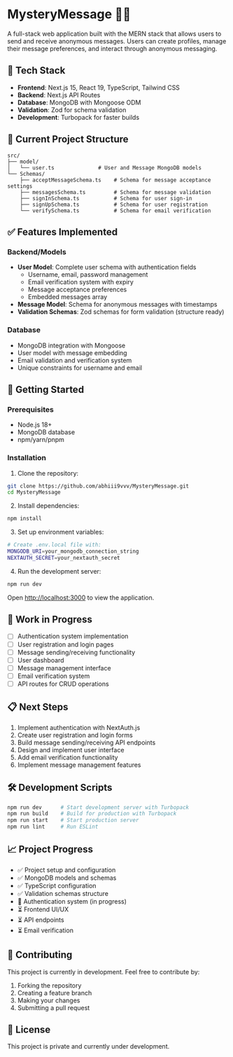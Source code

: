 # MysteryMessage 🕵️‍♂️

A full-stack web application built with the MERN stack that allows users to send and receive anonymous messages. Users can create profiles, manage their message preferences, and interact through anonymous messaging.

## 🚀 Tech Stack

- **Frontend**: Next.js 15, React 19, TypeScript, Tailwind CSS
- **Backend**: Next.js API Routes
- **Database**: MongoDB with Mongoose ODM
- **Validation**: Zod for schema validation
- **Development**: Turbopack for faster builds

## 📁 Current Project Structure

```
src/
├── model/
│   └── user.ts              # User and Message MongoDB models
└── Schemas/
    ├── acceptMessageSchema.ts    # Schema for message acceptance settings
    ├── messagesSchema.ts         # Schema for message validation
    ├── signInSchema.ts           # Schema for user sign-in
    ├── signUpSchema.ts           # Schema for user registration
    └── verifySchema.ts           # Schema for email verification
```

## ✅ Features Implemented

### Backend/Models
- **User Model**: Complete user schema with authentication fields
  - Username, email, password management
  - Email verification system with expiry
  - Message acceptance preferences
  - Embedded messages array
- **Message Model**: Schema for anonymous messages with timestamps
- **Validation Schemas**: Zod schemas for form validation (structure ready)

### Database
- MongoDB integration with Mongoose
- User model with message embedding
- Email validation and verification system
- Unique constraints for username and email

## 🔧 Getting Started

### Prerequisites
- Node.js 18+ 
- MongoDB database
- npm/yarn/pnpm

### Installation

1. Clone the repository:
```bash
git clone https://github.com/abhiii9vvv/MysteryMessage.git
cd MysteryMessage
```

2. Install dependencies:
```bash
npm install
```

3. Set up environment variables:
```bash
# Create .env.local file with:
MONGODB_URI=your_mongodb_connection_string
NEXTAUTH_SECRET=your_nextauth_secret
```

4. Run the development server:
```bash
npm run dev
```

Open [http://localhost:3000](http://localhost:3000) to view the application.

## 🚧 Work in Progress

- [ ] Authentication system implementation
- [ ] User registration and login pages
- [ ] Message sending/receiving functionality
- [ ] User dashboard
- [ ] Message management interface
- [ ] Email verification system
- [ ] API routes for CRUD operations

## 📋 Next Steps

1. Implement authentication with NextAuth.js
2. Create user registration and login forms
3. Build message sending/receiving API endpoints
4. Design and implement user interface
5. Add email verification functionality
6. Implement message management features

## 🛠️ Development Scripts

```bash
npm run dev      # Start development server with Turbopack
npm run build    # Build for production with Turbopack
npm run start    # Start production server
npm run lint     # Run ESLint
```

## 📈 Project Progress

- ✅ Project setup and configuration
- ✅ MongoDB models and schemas
- ✅ TypeScript configuration
- ✅ Validation schemas structure
- 🔄 Authentication system (in progress)
- ⏳ Frontend UI/UX
- ⏳ API endpoints
- ⏳ Email verification

## 🤝 Contributing

This project is currently in development. Feel free to contribute by:
1. Forking the repository
2. Creating a feature branch
3. Making your changes
4. Submitting a pull request

## 📄 License

This project is private and currently under development.

